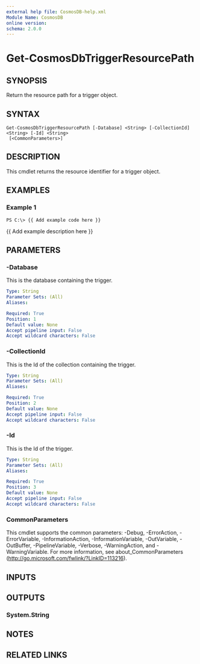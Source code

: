 ```yaml
---
external help file: CosmosDB-help.xml
Module Name: CosmosDB
online version: 
schema: 2.0.0
---
```


# Get-CosmosDbTriggerResourcePath

## SYNOPSIS
Return the resource path for a trigger object.

## SYNTAX

```
Get-CosmosDbTriggerResourcePath [-Database] <String> [-CollectionId] <String> [-Id] <String>
 [<CommonParameters>]
```

## DESCRIPTION
This cmdlet returns the resource identifier for a
trigger object.

## EXAMPLES

### Example 1
```
PS C:\> {{ Add example code here }}
```

{{ Add example description here }}

## PARAMETERS

### -Database
This is the database containing the trigger.

```yaml
Type: String
Parameter Sets: (All)
Aliases: 

Required: True
Position: 1
Default value: None
Accept pipeline input: False
Accept wildcard characters: False
```

### -CollectionId
This is the Id of the collection containing the trigger.

```yaml
Type: String
Parameter Sets: (All)
Aliases: 

Required: True
Position: 2
Default value: None
Accept pipeline input: False
Accept wildcard characters: False
```

### -Id
This is the Id of the trigger.

```yaml
Type: String
Parameter Sets: (All)
Aliases: 

Required: True
Position: 3
Default value: None
Accept pipeline input: False
Accept wildcard characters: False
```

### CommonParameters
This cmdlet supports the common parameters: -Debug, -ErrorAction, -ErrorVariable, -InformationAction, -InformationVariable, -OutVariable, -OutBuffer, -PipelineVariable, -Verbose, -WarningAction, and -WarningVariable. For more information, see about_CommonParameters (http://go.microsoft.com/fwlink/?LinkID=113216).

## INPUTS

## OUTPUTS

### System.String

## NOTES

## RELATED LINKS

